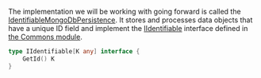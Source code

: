 
The implementation we will be working with going forward is called the [IdentifiableMongoDbPersistence](../../../toolkit_api/golang/mongodb/persistence/identifiable_mongodb_persistence/). It stores and processes data objects that have a unique ID field and implement the [IIdentifiable](../../../toolkit_api/golang/commons/data/iidentifiable/) interface defined in [the Commons module](../../../toolkit_api/golang/commons).

```go
type IIdentifiable[K any] interface {
	GetId() K
}
```
